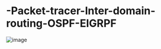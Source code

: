 # -Packet-tracer-Inter-domain-routing-OSPF-EIGRPF

![image](https://github.com/user-attachments/assets/0f70acc3-3e29-4944-8f60-cafa37423cb4)
